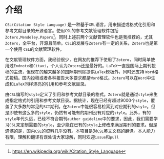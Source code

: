 # 介绍

`CSL(Citation Style Language)` 是一种基于`XML`语言，用来描述或格式化引用和参考文献目录的开源语言。使用`CSL`的参考文献管理软件包括`Zotero,Mendeley,Papers`[^1]。同时上述前两个文献管理软件也是我推荐的，尤其 `Zotero`，全平台，开源且简单。`CSL`的发展与`Zotero`有一定的关系，`Zotero`也是第一个使用 `CSL`的文献管理软件。

在文献管理软件方面，我经验很少，在网友的推荐下使用了`Zotero`，同时简单使用过`Endnote`和`Citavi`，个人认为`Zotero`还是最好的。`LaTeX`一直是国际上期刊投稿的主流，但现在的越来越多的国际期刊除提供`LaTex`模板外，同时还支持 `Word`格式投稿。国内投稿或者各种报告大多要求都是`Word`格式。`Zotero`可以在`Word`中生成和`LaTeX`同样漂亮的引用和参考文献目录。

由`CSL`编写的`style`定义了引用和参考文献目录的格式。`Zotero`就是通过`style`来生成指定格式的引用和参考文献目录。据统计，现在已经有超过9000个`style`，覆盖了大多数的常见的`SCI`期刊。在`Zotero`中能很容易检索到对应期刊的`style`。但是即使有这么多的`style`，仍然有可能有的期刊没有对应的`style`。此外，有的`style`年代久远，已经不符合期刊`author guideline`中的要求，因此，我们需要学习`CSL`来定制需要的`style`，至少能在已有的`style`上修改来满足期刊的要求。但是遗憾的是，国内`CSL`的资料几乎没有。本项目是对`CSL`英文文档的翻译。本人能力有限，理解和翻译有误处请大家谅解，同时欢迎`issue`和`pull`

[^1]: https://en.wikipedia.org/wiki/Citation_Style_Language


